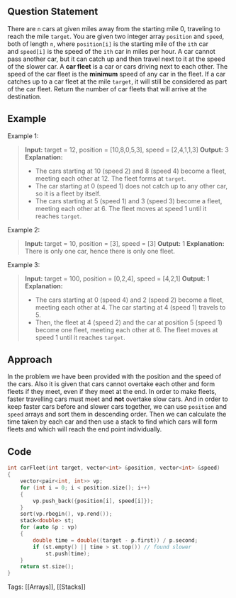 ## Question Statement
There are `n` cars at given miles away from the starting mile 0, traveling to reach the mile `target`. You are given two integer array `position` and `speed`, both of length `n`, where `position[i]` is the starting mile of the `ith` car and `speed[i]` is the speed of the `ith` car in miles per hour. A car cannot pass another car, but it can catch up and then travel next to it at the speed of the slower car. A **car fleet** is a car or cars driving next to each other. The speed of the car fleet is the **minimum** speed of any car in the fleet. If a car catches up to a car fleet at the mile `target`, it will still be considered as part of the car fleet. Return the number of car fleets that will arrive at the destination.
## Example
Example 1:
>**Input:** target = 12, position = [10,8,0,5,3], speed = [2,4,1,1,3]
>**Output:** 3
>**Explanation:**
>- The cars starting at 10 (speed 2) and 8 (speed 4) become a fleet, meeting each other at 12. The fleet forms at `target`.
>- The car starting at 0 (speed 1) does not catch up to any other car, so it is a fleet by itself.
>- The cars starting at 5 (speed 1) and 3 (speed 3) become a fleet, meeting each other at 6. The fleet moves at speed 1 until it reaches `target`.

Example 2:
>**Input:** target = 10, position = [3], speed = [3]
>**Output:** 1
>**Explanation:**
>There is only one car, hence there is only one fleet.

Example 3:
> **Input:** target = 100, position = [0,2,4], speed = [4,2,1]
>**Output:** 1
>**Explanation:**
>- The cars starting at 0 (speed 4) and 2 (speed 2) become a fleet, meeting each other at 4. The car starting at 4 (speed 1) travels to 5.
>- Then, the fleet at 4 (speed 2) and the car at position 5 (speed 1) become one fleet, meeting each other at 6. The fleet moves at speed 1 until it reaches `target`.
## Approach
In the problem we have been provided with the position and the speed of the cars. Also it is given that cars cannot overtake each other and form fleets if they meet, even if they meet at the end. In order to make fleets, faster travelling cars must meet and **not** overtake slow cars. And in order to keep faster cars before and slower cars together, we can use `position` and `speed` arrays and sort them in descending order. Then we can calculate the time taken by each car and then use a stack to find which cars will form fleets and which will reach the end point individually.
## Code
```cpp
int carFleet(int target, vector<int> &position, vector<int> &speed)
{
    vector<pair<int, int>> vp;
    for (int i = 0; i < position.size(); i++)
    {
        vp.push_back({position[i], speed[i]});
    }
    sort(vp.rbegin(), vp.rend());
    stack<double> st;
    for (auto &p : vp)
    {
        double time = double((target - p.first)) / p.second;
        if (st.empty() || time > st.top()) // found slower
            st.push(time);
    }
    return st.size();
}
```
Tags: [[Arrays]], [[Stacks]]